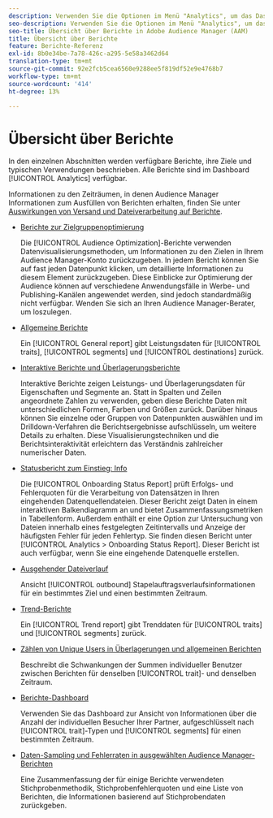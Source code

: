 ```yaml
---
description: Verwenden Sie die Optionen im Menü "Analytics", um das Dashboard und verschiedene Berichte Ansicht.
seo-description: Verwenden Sie die Optionen im Menü "Analytics", um das Dashboard und verschiedene Berichte in Adobe Audience Manager (AAM) Ansicht.
seo-title: Übersicht über Berichte in Adobe Audience Manager (AAM)
title: Übersicht über Berichte
feature: Berichte-Referenz
exl-id: 8b0e34be-7a78-426c-a295-5e58a3462d64
translation-type: tm+mt
source-git-commit: 92e2fcb5cea6560e9288ee5f819df52e9e4768b7
workflow-type: tm+mt
source-wordcount: '414'
ht-degree: 13%

---
```


# Übersicht über Berichte

In den einzelnen Abschnitten werden verfügbare Berichte, ihre Ziele und typischen Verwendungen beschrieben. Alle Berichte sind im Dashboard [!UICONTROL Analytics] verfügbar.

Informationen zu den Zeiträumen, in denen Audience Manager Informationen zum Ausfüllen von Berichten erhalten, finden Sie unter [Auswirkungen von Versand und Dateiverarbeitung auf Berichte](/help/using/reference/reporting-file-transfer-timeframe.md).

* [Berichte zur Zielgruppenoptimierung](/help/using/reporting/audience-optimization-reports/audience-optimization-reports.md)

   Die [!UICONTROL Audience Optimization]-Berichte verwenden Datenvisualisierungsmethoden, um Informationen zu den Zielen in Ihrem Audience Manager-Konto zurückzugeben. In jedem Bericht können Sie auf fast jeden Datenpunkt klicken, um detaillierte Informationen zu diesem Element zurückzugeben. Diese Einblicke zur Optimierung der Audience können auf verschiedene Anwendungsfälle in Werbe- und Publishing-Kanälen angewendet werden, sind jedoch standardmäßig nicht verfügbar. Wenden Sie sich an Ihren Audience Manager-Berater, um loszulegen.

* [Allgemeine Berichte](/help/using/reporting/general-reports.md)

   Ein [!UICONTROL General report] gibt Leistungsdaten für [!UICONTROL traits], [!UICONTROL segments] und [!UICONTROL destinations] zurück.

* [Interaktive Berichte und Überlagerungsberichte](/help/using/reporting/dynamic-reports/dynamic-reports.md)

   Interaktive Berichte zeigen Leistungs- und Überlagerungsdaten für Eigenschaften und Segmente an. Statt in Spalten und Zeilen angeordnete Zahlen zu verwenden, geben diese Berichte Daten mit unterschiedlichen Formen, Farben und Größen zurück. Darüber hinaus können Sie einzelne oder Gruppen von Datenpunkten auswählen und im Drilldown-Verfahren die Berichtsergebnisse aufschlüsseln, um weitere Details zu erhalten. Diese Visualisierungstechniken und die Berichtsinteraktivität erleichtern das Verständnis zahlreicher numerischer Daten.

* [Statusbericht zum Einstieg: Info](/help/using/reporting/onboarding-status-report.md)

   Die [!UICONTROL Onboarding Status Report] prüft Erfolgs- und Fehlerquoten für die Verarbeitung von Datensätzen in Ihren eingehenden Datenquellendateien. Dieser Bericht zeigt Daten in einem interaktiven Balkendiagramm an und bietet Zusammenfassungsmetriken in Tabellenform. Außerdem enthält er eine Option zur Untersuchung von Dateien innerhalb eines festgelegten Zeitintervalls und Anzeige der häufigsten Fehler für jeden Fehlertyp. Sie finden diesen Bericht unter [!UICONTROL Analytics > Onboarding Status Report]. Dieser Bericht ist auch verfügbar, wenn Sie eine eingehende Datenquelle erstellen.

* [Ausgehender Dateiverlauf](/help/using/reporting/outbound-history-report.md)

   Ansicht [!UICONTROL outbound] Stapelauftragsverlaufsinformationen für ein bestimmtes Ziel und einen bestimmten Zeitraum.

* [Trend-Berichte](/help/using/reporting/trend-reports.md)

   Ein [!UICONTROL Trend report] gibt Trenddaten für [!UICONTROL traits] und [!UICONTROL segments] zurück.

* [Zählen von Unique Users in Überlagerungen und allgemeinen Berichten](/help/using/reporting/unique-user-counts.md)

   Beschreibt die Schwankungen der Summen individueller Benutzer zwischen Berichten für denselben [!UICONTROL trait]- und denselben Zeitraum.

* [Berichte-Dashboard](/help/using/reporting/trend-reports.md)

   Verwenden Sie das Dashboard zur Ansicht von Informationen über die Anzahl der individuellen Besucher Ihrer Partner, aufgeschlüsselt nach [!UICONTROL trait]-Typen und [!UICONTROL segments] für einen bestimmten Zeitraum.

* [Daten-Sampling und Fehlerraten in ausgewählten Audience Manager-Berichten](/help/using/reporting/report-sampling.md)

   Eine Zusammenfassung der für einige Berichte verwendeten Stichprobenmethodik, Stichprobenfehlerquoten und eine Liste von Berichten, die Informationen basierend auf Stichprobendaten zurückgeben.
